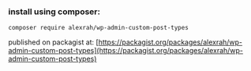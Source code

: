 ### install using composer:
``composer require alexrah/wp-admin-custom-post-types``

published on packagist at: [https://packagist.org/packages/alexrah/wp-admin-custom-post-types](https://packagist.org/packages/alexrah/wp-admin-custom-post-types)
